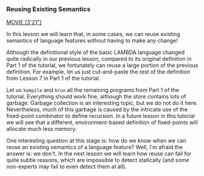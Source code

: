 <!-- Copyright (c) 2014 K Team. All Rights Reserved. -->
### Reusing Existing Semantics

[MOVIE [3'21"]](http://youtu.be/tW4KRdgBIGo)

In this lesson we will learn that, in some cases, we can reuse existing
semantics of language features without having to make any change!

Although the definitional style of the basic LAMBDA language changed quite
radically in our previous lesson, compared to its original definition in
Part 1 of the tutorial, we fortunately can reuse a large portion of the previous
definition.  For example, let us just cut-and-paste the rest of the definition
from Lesson 7 in Part 1 of the tutorial.

Let us `kompile` and `krun` all the remaining programs from Part 1 of the tutorial.
Everything should work fine, although the store contains lots of garbage.
Garbage collection is an interesting topic, but we do not do it here.
Nevertheless, much of this garbage is caused by the intricate use of the
fixed-point combinator to define recursion.  In a future lesson in this tutorial
we will see that a different, environment-based definition of fixed-points will
allocate much less memory.

One interesting question at this stage is: how do we know when we can reuse
an existing semantics of a language feature?  Well, I'm afraid the answer is:
we don't.  In the next lesson we will learn how reuse can fail for quite subtle
reasons, which are impossible to detect statically (and some non-experts may
fail to even detect them at all).
